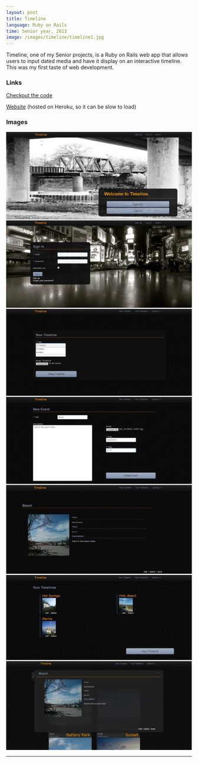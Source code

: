 ```yaml
---
layout: post
title: Timeline
language: Ruby on Rails
time: Senior year, 2013
image: /images/timeline/timeline1.jpg
---
```


Timeline, one of my Senior projects, is a Ruby on Rails web app that allows  users to input dated media and have it display on an interactive timeline. This was my first taste of web development.

<h3>Links</h3>
<a href="https://github.com/meredithmmyers/timeline" target="_blank">Checkout the code</a>

<a href="http://capstone-timeline.herokuapp.com/" target="_blank">Website</a> (hosted on Heroku, so it can be slow to load)

<h3>Images</h3>
<a href="/images/timeline/timeline1.jpg" target="_blank"><img src="/images/timeline/timeline1.jpg" alt="Timeline"></a>
<a href="/images/timeline/timeline2.jpg" target="_blank"><img src="/images/timeline/timeline2.jpg" alt="Timeline"></a>
<a href="/images/timeline/timeline3.jpg" target="_blank"><img src="/images/timeline/timeline3.jpg" alt="Timeline"></a>
<a href="/images/timeline/timeline4.jpg" target="_blank"><img src="/images/timeline/timeline4.jpg" alt="Timeline"></a>
<a href="/images/timeline/timeline5.jpg" target="_blank"><img src="/images/timeline/timeline5.jpg" alt="Timeline"></a>
<a href="/images/timeline/timeline6.jpg" target="_blank"><img src="/images/timeline/timeline6.jpg" alt="Timeline"></a>
<a href="/images/timeline/timeline8.jpg" target="_blank"><img src="/images/timeline/timeline8.png" alt="Timeline"></a>

-----
